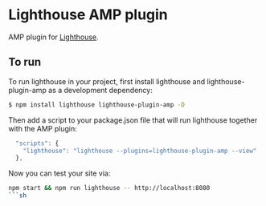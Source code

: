 # Lighthouse AMP plugin

AMP plugin for [Lighthouse](https://github.com/GoogleChrome/lighthouse).

## To run

To run lighthouse in your project, first install lighthouse and lighthouse-plugin-amp as a development dependency:

```sh
$ npm install lighthouse lighthouse-plugin-amp -D
```

Then add a script to your package.json file that will run lighthouse together with the AMP plugin:

```js
  "scripts": {
    "lighthouse": "lighthouse --plugins=lighthouse-plugin-amp --view"
  },
```

Now you can test your site via:

```sh
npm start && npm run lighthouse -- http://localhost:8080 
```sh
